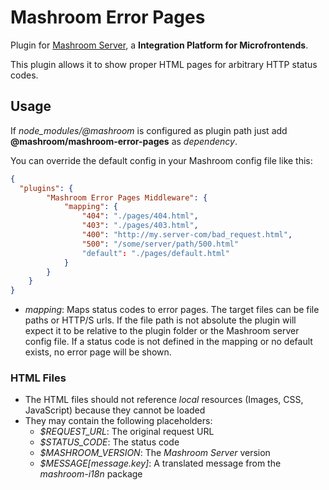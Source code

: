 
# Mashroom Error Pages

Plugin for [Mashroom Server](https://www.mashroom-server.com), a **Integration Platform for Microfrontends**.

This plugin allows it to show proper HTML pages for arbitrary HTTP status codes.

## Usage

If *node_modules/@mashroom* is configured as plugin path just add **@mashroom/mashroom-error-pages** as *dependency*.

You can override the default config in your Mashroom config file like this:

```json
{
  "plugins": {
        "Mashroom Error Pages Middleware": {
            "mapping": {
                "404": "./pages/404.html",
                "403": "./pages/403.html",
                "400": "http://my.server-com/bad_request.html",
                "500": "/some/server/path/500.html"
                "default": "./pages/default.html"
            }
        }
    }
}
```

 * _mapping_: Maps status codes to error pages. The target files can be file paths or HTTP/S urls.
   If the file path is not absolute the plugin will expect it to be relative to the plugin folder or the Mashroom server config file.
   If a status code is not defined in the mapping or no default exists, no error page will be shown.

### HTML Files

 * The HTML files should not reference _local_ resources (Images, CSS, JavaScript) because they cannot be loaded
 * They may contain the following placeholders:
     * _$REQUEST_URL_: The original request URL
     * _$STATUS_CODE_: The status code
     * _$MASHROOM_VERSION_: The _Mashroom Server_ version
     * _$MESSAGE\[message.key\]_: A translated message from the _mashroom-i18n_ package
